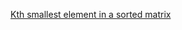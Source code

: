 [Kth smallest element in a sorted matrix](https://leetcode.com/problems/kth-smallest-element-in-a-sorted-matrix/)

